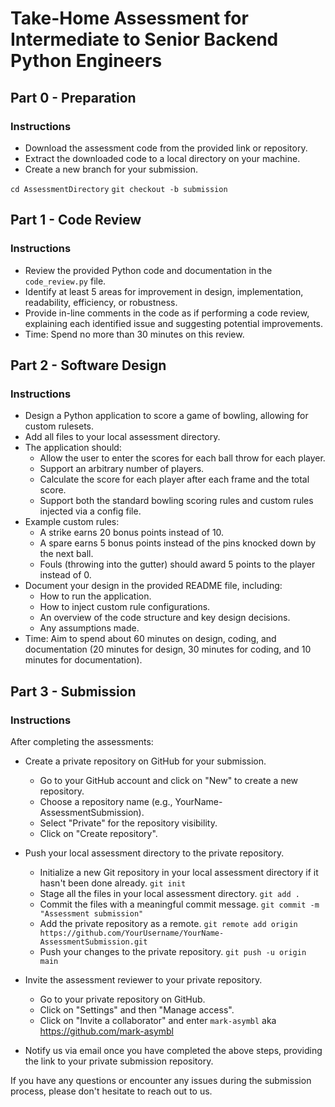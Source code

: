 # Take-Home Assessment for Intermediate to Senior Backend Python Engineers

## Part 0 - Preparation

### Instructions

- Download the assessment code from the provided link or repository.
- Extract the downloaded code to a local directory on your machine.
- Create a new branch for your submission.

`cd AssessmentDirectory`
`git checkout -b submission`

## Part 1 - Code Review

### Instructions

- Review the provided Python code and documentation in the `code_review.py` file.
- Identify at least 5 areas for improvement in design, implementation, readability, efficiency, or robustness.
- Provide in-line comments in the code as if performing a code review, explaining each identified issue and suggesting potential improvements.
- Time: Spend no more than 30 minutes on this review.

## Part 2 - Software Design

### Instructions

- Design a Python application to score a game of bowling, allowing for custom rulesets.
- Add all files to your local assessment directory.
- The application should:
  - Allow the user to enter the scores for each ball throw for each player.
  - Support an arbitrary number of players.
  - Calculate the score for each player after each frame and the total score.
  - Support both the standard bowling scoring rules and custom rules injected via a config file.
- Example custom rules:
  - A strike earns 20 bonus points instead of 10.
  - A spare earns 5 bonus points instead of the pins knocked down by the next ball.
  - Fouls (throwing into the gutter) should award 5 points to the player instead of 0.
- Document your design in the provided README file, including:
  - How to run the application.
  - How to inject custom rule configurations.
  - An overview of the code structure and key design decisions.
  - Any assumptions made.
- Time: Aim to spend about 60 minutes on design, coding, and documentation (20 minutes for design, 30 minutes for coding, and 10 minutes for documentation).

## Part 3 - Submission

### Instructions

After completing the assessments:

- Create a private repository on GitHub for your submission.
  - Go to your GitHub account and click on "New" to create a new repository.
  - Choose a repository name (e.g., YourName-AssessmentSubmission).
  - Select "Private" for the repository visibility.
  - Click on "Create repository".

- Push your local assessment directory to the private repository.
  - Initialize a new Git repository in your local assessment directory if it hasn't been done already.
    `git init`
  - Stage all the files in your local assessment directory.
    `git add .`
  - Commit the files with a meaningful commit message.
    `git commit -m "Assessment submission"`
  - Add the private repository as a remote.
    `git remote add origin https://github.com/YourUsername/YourName-AssessmentSubmission.git`
  - Push your changes to the private repository.
    `git push -u origin main`

- Invite the assessment reviewer to your private repository.
  - Go to your private repository on GitHub.
  - Click on "Settings" and then "Manage access".
  - Click on "Invite a collaborator" and enter `mark-asymbl` aka https://github.com/mark-asymbl

- Notify us via email once you have completed the above steps, providing the link to your private submission repository.

If you have any questions or encounter any issues during the submission process, please don't hesitate to reach out to us.
